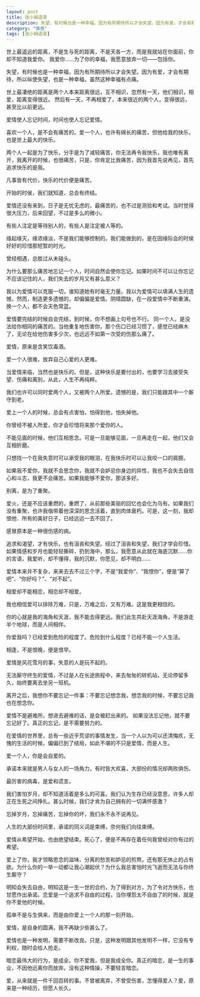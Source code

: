 ```yaml
---
layout: post
title: 张小娴语录
description: 失望，有时候也是一种幸福，因为有所期待所以才会失望。因为有爱，才会有期待，所以纵使失望，也是一种幸福，虽然这种幸福有点痛。 
category: "情感"
tags: [张小娴语录]
---
```


世上最遥远的距离，不是生与死的距离，不是天各一方，而是我就站在你面前，你却不知道我爱你。 
我爱你……为了你的幸福，我愿意放弃一切——包括你。 

失望，有时候也是一种幸福，因为有所期待所以才会失望。因为有爱，才会有期待，所以纵使失望，也是一种幸福，虽然这种幸福有点痛。 

世上最凄绝的距离是两个人本来距离很远，互不相识，忽然有一天，他们相识，相爱，距离变得很近。 然后有一天，不再相爱了，本来很近的两个人，变得很远，甚至比以前更远。 

爱情使人忘记时间，时间也使人忘记爱情。 

喜欢一个人，是不会有痛苦的。爱一个人，也许有绵长的痛苦，但他给我的快乐，也是世上最大的快乐。 

两个人一起是为了快乐，分手是为了减轻痛苦，你无法再令我快乐，我也唯有离开，我离开的时候，也很痛苦，只是，你肯定比我痛苦，因为我首先说再见，首先追求快乐的是我。 

凡事皆有代价，快乐的代价便是痛苦。 

开始的时侯，我们就知道，总会有终结。 

爱情还没有来到，日子是无忧无虑的，最痛苦的，也不过是测验和考试。当时觉得很大压力，后来回望，不过是多么的微小。 

有些人注定是等待别人的，有些人是注定被人等的。 

缘起缘灭，缘浓缘淡，不是我们能够控制的。我们能做到的，是在因缘际会的时侯好好的珍惜那短暂的时光。 

曾经相遇，总胜过从未碰头。 

为什么要那么痛苦地忘记一个人，时间自然会使你忘记。如果时间不可以让你忘记不应该记住的人，我们失去的岁月又有甚么意义？ 

我以为爱情可以克服一切，谁知道她有时毫无力量。我以为爱情可以填满人生的遗憾，然而，制造更多遗憾的，却偏偏是爱情。阴晴圆缺，在一段爱情中不断重演。换一个人，都不会天色常蓝。 

爱情要完结的时候自会完结，到时候，你不想画上句号也不行。 
同一个人，是没法给你相同的痛苦的。当他重复地伤害你，那个伤口已经习惯了，感觉已经麻木了，无论在给他伤害多少次，也远远不如第一次受的伤那么痛了。 

爱情，原来是含笑饮毒酒。 

爱一个人很难，放弃自己心爱的人更难。 

当爱情来临，当然也是快乐的。但是，这种快乐是要付出的，也要学习去接受失望、伤痛和离别，从此，人生不再纯粹。 

我们也许可以同时爱两个人，又被两个人所爱。遗憾的是，我们只能跟其中一个厮守到老。

爱上一个人的时候，总会有点害怕，怕得到他，怕失掉他。 

你曾经不被人所爱，你才会珍惜将来那个爱你的人。 

不能见面的时候，他们互相思念。可是一旦能够见面，一旦再走在一起，他们又会互相折磨。 

只想找一个在我失意时可以承受我的眼泪，在我快乐时可以让我咬一口的肩膀。 

如果我不爱你，我就不会思念你，我就不会妒忌你身边的异性，我也不会失去自信心和斗志，我更不会痛苦。如果我能够不爱你，那该多好。 

别离，是为了重聚。 

爱火，还是不应该重燃的，重燃了，从前那些美丽的回忆也会化为乌有。如果我们没有重聚，也许我偕带着他深深的思念活着，直到肉体衰朽。可是，这一刻，我却恨他．所有的美好日子，已经远远一去不回了。 

感冒原本是一种很伤感的病。 

追求和渴望，才有快乐，也有沮丧和失望。经过了沮丧和失望，我们才学会珍惜。 
如果情感和岁月也能轻轻撕碎，扔到海中，那么，我愿意从此就在海底沉默……你的言语，我爱听，却不懂得，我的沉默，你愿见，却不明白…… 

爱情本来并不复杂，来来去去不过三个字，不是“我爱你”、“我恨你”，便是“算了吧”、“你好吗？”、“对不起”。 

相爱却不能相恋，相恋却不相爱。 

我也相信爱可以排除万难，只是，万难之后，又有万难。这是我更相信的。 

你的心就是我的海角和天涯，我不能去得更远。我们此生共赴天涯海角，不是游走半个地球，而是人间相伴。 

你爱我吗？已经爱到危险的程度了。危险到什么程度？已经不能一个人生活。 

相逢，不是恨晚，便是恨早。 

爱情是风花雪月的事，失意的人是玩不起的。 

无法厮守终生的爱情，不过是人在长途旅程中，来去匆匆的转机站，无论停留多久，始终要离去坐另一班机。 

离开之后，我想你不要忘记一件事：不要忘记想念我，想念我的时候，不要忘记我也在想念你。 

爱情不是避难所，想进去避难的话，是会被赶出来的。 
如果没法忘记他，就不要忘记好了。真正的忘记，是不需要努力的。 

在爱情的世界里，总有一些近乎荒谬的事情发生，当一个人以为可以还清悔疚，无愧的生活的时候，偏偏已到了结局，如此不堪的不只是爱情，而是人生。 

爱一个人，你是会自爱的。 

承诺本来就是男人与女人的一场角力，有时皆大欢喜，大部份的情况却两败俱伤。 

最厉害的病毒，是爱和谎言。 

我们害怕岁月，却不知道活着是多么的可喜。我们认为生存已经没意思，许多人却正在生死之间挣扎。甚么时候，我们才肯为自己拥有的一切满怀感激？ 

忘掉岁月，忘掉痛苦，忘掉你的坏，我们永不永不说再见。 

人生的大部份时间里，承诺的同义词是束缚，奈何我们向往束缚。 

爱情从希望开始，也由绝望结束。死心了，便是不再存在着任何我曾经对你有过的希望。 

爱上了你，我才领略思念的滋味、分离的愁苦和妒忌的煎熬，还有那无休止的占有欲。为什么你的一举一动都让我心潮起伏？为什么我总害怕时光飞逝而无法与你终生厮守？ 

明知会失去自由，明知这是一生一世的合约，为了得到对方，为了令对方快乐，也甘愿作出承诺。恋爱是一个追求不自由的过程，当你埋怨太不自由了的时候，就是你不爱他的时候。

孤单不是与生俱来，而是由你爱上一个人的那一刻开始。 

爱情，是自身的圆满，我不再缺少些甚么了。 

爱情也是一种发明，需要不断改良。只是，这种发明跟其他发明不一样，它没有专利权，随时会给人抢走。 

暗恋最伟大的行为，是成全。你不爱我，但是我成全你。真正的暗恋，是一生的事业，不因他远离你而放弃。没有这种情操，不要轻言暗恋。 

爱，从来就是一件千回百转的事。不曾被离弃，不曾受伤害，怎懂得爱人？爱，原来是一种经历，但愿人长久。 